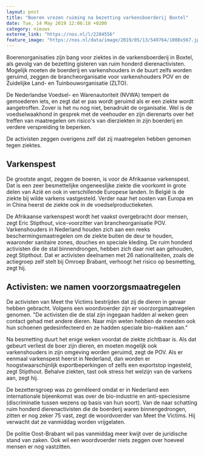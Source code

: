 ```yaml
---
layout: post
title: "Boeren vrezen ruiming na bezetting varkensboerderij Boxtel"
date: Tue, 14 May 2019 12:06:18 +0200
category: nieuws
externe_link: "https://nos.nl/l/2284556"
feature_image: "https://nos.nl/data/image/2019/05/13/549764/1008x567.jpg"
---
```


<p>Boerenorganisaties zijn bang voor ziektes in de varkensboerderij in Boxtel, als gevolg van de bezetting gisteren van ruim honderd dierenactivisten. Mogelijk moeten de boerderij en varkenshouders in de buurt zelfs worden geruimd, zeggen de brancheorganisatie voor varkenshouders POV en de Zuidelijke Land- en Tuinbouworganisatie (ZLTO).</p>
<p>De Nederlandse Voedsel- en Warenautoriteit (NVWA) tempert de gemoederen iets, en zegt dat er pas wordt geruimd als er een ziekte wordt aangetroffen. Zover is het nu nog niet, benadrukt de organisatie. Wel is de voedselwaakhond in gesprek met de veehouder en zijn dierenarts over het treffen van maatregelen om risico's van dierziekten in zijn boerderij en verdere verspreiding te beperken.</p>
<p>De activisten zeggen overigens zelf dat zij maatregelen hebben genomen tegen ziektes.</p>
<h2>Varkenspest</h2>
<p>De grootste angst, zeggen de boeren, is voor de Afrikaanse varkenspest. Dat is een zeer besmettelijke ongeneeslijke ziekte die voorkomt in grote delen van Azië en ook in verschillende Europese landen. In België is de ziekte bij wilde varkens vastgesteld. Verder naar het oosten van Europa en in China heerst de ziekte ook in de voedselproductieketen.</p>
<p>De Afrikaanse varkenspest wordt het vaakst overgebracht door mensen, zegt Eric Stipthout, vice-voorzitter van brancheorganisatie POV. Varkenshouders in Nederland houden zich aan een reeks beschermingsmaatregelen om de ziekte buiten de deur te houden, waaronder sanitaire zones, douches en speciale kleding. De ruim honderd activisten die de stal binnendrongen, hebben zich daar niet aan gehouden, zegt Stipthout. Dat er activisten deelnamen met 26 nationaliteiten, zoals de actiegroep zelf stelt bij Omroep Brabant, verhoogt het risico op besmetting, zegt hij.</p>
<h2>Activisten: we namen voorzorgsmaatregelen</h2>
<p>De activisten van Meet the Victims bestrijden dat zij de dieren in gevaar hebben gebracht. Volgens een woordvoerder zijn er voorzorgsmaatregelen genomen. "De activisten die de stal zijn ingegaan hadden al weken geen contact gehad met andere dieren. Naar mijn weten hebben de meesten ook hun schoenen gedesinfecteerd en ze hadden speciale bio-makken aan."</p>
<p>Na besmetting duurt het enige weken voordat de ziekte zichtbaar is. Als dat gebeurt verliest de boer zijn dieren, en moeten mogelijk ook varkenshouders in zijn omgeving worden geruimd, zegt de POV. Als er eenmaal varkenspest heerst in Nederland, dan worden er hoogstwaarschijnlijk exportbeperkingen of zelfs een exportstop ingesteld, zegt Stipthout. Behalve ziekten, tast ook stress het welzijn van de varkens aan, zegt hij.</p>
<p>De bezettersgroep was zo gemêleerd omdat er in Nederland een internationale bijeenkomst was over de bio-industrie en anti-speciesisme (discriminatie tussen wezens op basis van hun soort). Van de naar schatting ruim honderd dierenactivisten die de boerderij waren binnengedrongen, zitten er nog zeker 75 vast, zegt de woordvoerder van Meet the Victims. Hij verwacht dat ze vanmiddag worden vrijgelaten.</p>
<p>De politie Oost-Brabant wil pas vanmiddag meer kwijt over de juridische stand van zaken. Ook wil een woordvoerder niets zeggen over hoeveel mensen er nog vastzitten.</p>
